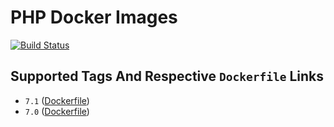# PHP Docker Images

[![Build Status](https://travis-ci.org/schroedan/docker-hub-php.svg?branch=7.1)](https://travis-ci.org/schroedan/docker-hub-php)

## Supported Tags And Respective `Dockerfile` Links

* `7.1` ([Dockerfile](7.1/Dockerfile))
* `7.0` ([Dockerfile](7.0/Dockerfile))
